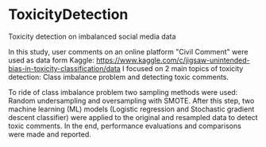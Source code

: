 # ToxicityDetection
Toxicity detection on imbalanced social media data

In this study, user comments on an online platform "Civil Comment" were used as data form Kaggle: https://www.kaggle.com/c/jigsaw-unintended-bias-in-toxicity-classification/data
I focused on 2 main topics of toxicity detection: Class imbalance problem and detecting toxic comments.

To ride of class imbalance problem two sampling methods were used:  Random undersampling and oversampling with SMOTE. After this step, two machine learning (ML) models (Logistic regression and Stochastic gradient descent classifier) were applied to the original and resampled data to detect toxic comments. In the end, performance evaluations and comparisons were made and reported.

